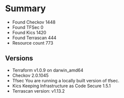 # Summary

- Found Checkov 1448
- Found TFSec 0
- Found Kics 1420
- Found Terrascan 444
- Resource count 773

## Versions

- Terraform v1.0.9
on darwin_amd64
- Checkov 2.0.1045
- Tfsec You are running a locally built version of tfsec.
- Kics Keeping Infrastructure as Code Secure 1.5.1
- Terrascan version: v1.13.2
